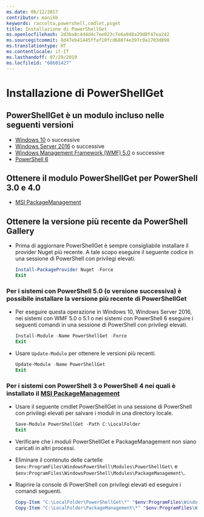 ```yaml
---
ms.date: 06/12/2017
contributor: manikb
keywords: raccolta,powershell,cmdlet,psget
title: Installazione di PowerShellGet
ms.openlocfilehash: 2d3ba8c4d4d4c7ee023c7e6a948a29d8f47ea242
ms.sourcegitcommit: 8d47eb41445ffaf10fcd68874e397c9a1703d898
ms.translationtype: HT
ms.contentlocale: it-IT
ms.lasthandoff: 07/29/2019
ms.locfileid: "68601427"
---
```

# <a name="installing-powershellget"></a>Installazione di PowerShellGet

## <a name="powershellget-is-an-in-box-module-in-the-following-releases"></a>PowerShellGet è un modulo incluso nelle seguenti versioni

- [Windows 10](https://www.microsoft.com/windows) o successive
- [Windows Server 2016](/windows-server/windows-server) o successive
- [Windows Management Framework (WMF) 5.0](https://www.microsoft.com/download/details.aspx?id=50395) o successive
- [PowerShell 6](https://github.com/PowerShell/PowerShell/releases)

## <a name="get-powershellget-module-for-powershell-versions-30-and-40"></a>Ottenere il modulo PowerShellGet per PowerShell 3.0 e 4.0

- [MSI PackageManagement](https://www.microsoft.com/download/details.aspx?id=51451)

## <a name="get-the-latest-version-from-powershell-gallery"></a>Ottenere la versione più recente da PowerShell Gallery

- Prima di aggiornare PowerShellGet è sempre consigliabile installare il provider Nuget più recente. A tale scopo eseguire il seguente codice in una sessione di PowerShell con privilegi elevati.

  ```powershell
  Install-PackageProvider Nuget -Force
  Exit
  ```

### <a name="for-systems-with-powershell-50-or-newer-you-can-install-the-latest-powershellget"></a>Per i sistemi con PowerShell 5.0 (o versione successiva) è possibile installare la versione più recente di PowerShellGet

- Per eseguire questa operazione in Windows 10, Windows Server 2016, nei sistemi con WMF 5.0 o 5.1 o nei sistemi con PowerShell 6 eseguire i seguenti comandi in una sessione di PowerShell con privilegi elevati.

  ```powershell
  Install-Module -Name PowerShellGet -Force
  Exit
  ```

- Usare `Update-Module` per ottenere le versioni più recenti.

  ```powershell
  Update-Module -Name PowerShellGet
  Exit
  ```

### <a name="for-systems-running-powershell-3-or-powershell-4-that-have-installed-the-packagemanagement-msihttpswwwmicrosoftcomdownloaddetailsaspxid51451"></a>Per i sistemi con PowerShell 3 o PowerShell 4 nei quali è installato il [MSI PackageManagement](https://www.microsoft.com/download/details.aspx?id=51451)

- Usare il seguente cmdlet PowerShellGet in una sessione di PowerShell con privilegi elevati per salvare i moduli in una directory locale.

  ```powershell
  Save-Module PowerShellGet -Path C:\LocalFolder
  Exit
  ```

- Verificare che i moduli PowerShellGet e PackageManagement non siano caricati in altri processi.
- Eliminare il contenuto delle cartelle `$env:ProgramFiles\WindowsPowerShell\Modules\PowerShellGet\` e `$env:ProgramFiles\WindowsPowerShell\Modules\PackageManagement\`.
- Riaprire la console di PowerShell con privilegi elevati ed eseguire i comandi seguenti.

  ```powershell
  Copy-Item "C:\LocalFolder\PowerShellGet\*" "$env:ProgramFiles\WindowsPowerShell\Modules\PowerShellGet\" -Recurse -Force
  Copy-Item "C:\LocalFolder\PackageManagement\*" "$env:ProgramFiles\WindowsPowerShell\Modules\PackageManagement\" -Recurse -Force
  ```
